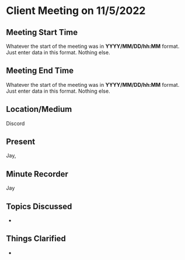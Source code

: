 # Client Meeting on 11/5/2022

## Meeting Start Time

Whatever the start of the meeting was in **YYYY/MM/DD/hh:MM** format. Just enter data in this format. Nothing else.

## Meeting End Time

Whatever the start of the meeting was in **YYYY/MM/DD/hh:MM** format. Just enter data in this format. Nothing else.

## Location/Medium

Discord

## Present

Jay, 

## Minute Recorder

Jay 

## Topics Discussed

* 

## Things Clarified

* 
